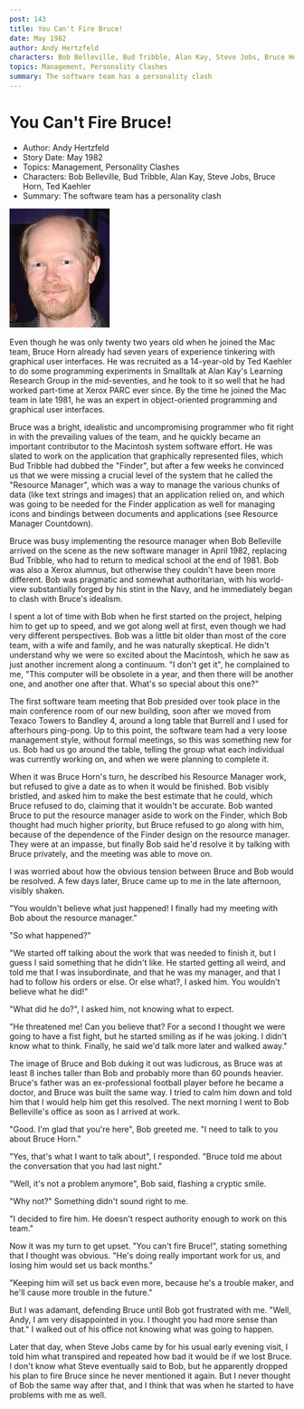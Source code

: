 ```yaml
---
post: 143
title: You Can't Fire Bruce!
date: May 1982
author: Andy Hertzfeld
characters: Bob Belleville, Bud Tribble, Alan Kay, Steve Jobs, Bruce Horn, Ted Kaehler
topics: Management, Personality Clashes
summary: The software team has a personality clash
---
```


# You Can't Fire Bruce!
* Author: Andy Hertzfeld
* Story Date: May 1982
* Topics: Management, Personality Clashes
* Characters: Bob Belleville, Bud Tribble, Alan Kay, Steve Jobs, Bruce Horn, Ted Kaehler
* Summary: The software team has a personality clash

![Bruce Horn](images/Macintosh/bruce-horn.jpg) 

    
Even though he was only twenty two years old when he joined the Mac team, Bruce Horn already had seven years of experience tinkering with graphical user interfaces.  He was recruited as a 14-year-old by Ted Kaehler to do some programming experiments in Smalltalk at Alan Kay's Learning Research Group in the mid-seventies, and he took to it so well that he had worked part-time at Xerox PARC ever since.  By the time he joined the Mac team in late 1981, he was an expert in object-oriented programming and graphical user interfaces.


Bruce was a bright, idealistic and uncompromising programmer who fit right in with the prevailing values of the team, and he quickly became an important contributor to the Macintosh system software effort.  He was slated to work on the application that graphically represented files, which Bud Tribble had dubbed the "Finder", but after a few weeks he convinced us that we were missing a crucial level of the system that he called the "Resource Manager", which was a way to manage the various chunks of data (like text strings and images) that an application relied on, and which was going to be needed for the Finder application as well for managing icons and bindings between documents and applications (see Resource Manager Countdown).

Bruce was busy implementing the resource manager when Bob Belleville arrived on the scene as the new software manager in April 1982, replacing Bud Tribble, who had to return to medical school at the end of 1981.  Bob was also a Xerox alumnus, but otherwise they couldn't have been more different.  Bob was pragmatic and somewhat authoritarian, with his world-view substantially forged by his stint in the Navy, and he immediately began to clash with Bruce's idealism.

I spent a lot of time with Bob when he first started on the project, helping him to get up to speed, and we got along well at first, even though we had very different perspectives.  Bob was a little bit older than most of the core team, with a wife and family, and he was naturally skeptical.  He didn't understand why we were so excited about the Macintosh, which he saw as just another increment along a continuum.  "I don't get it", he complained to me, "This computer will be obsolete in a year, and then there will be another one, and another one after that.  What's so special about this one?"  

The first software team meeting that Bob presided over took place in the main conference room of our new building, soon after we moved from Texaco Towers to Bandley 4, around a long table that Burrell and I used for afterhours ping-pong.  Up to this point, the software team had a very loose management style, without formal meetings, so this was something new for us.  Bob had us go around the table, telling the group what each individual was currently working on, and when we were planning to complete it.

When it was Bruce Horn's turn, he described his Resource Manager work, but refused to give a date as to when it would be finished.  Bob visibly bristled, and asked him to make the best estimate that he could, which Bruce refused to do, claiming that it wouldn't be accurate.  Bob wanted Bruce to put the resource manager aside to work on the Finder, which Bob thought had much higher priority, but Bruce refused to go along with him, because of the dependence of the Finder design on the resource manager.  They were at an impasse, but finally Bob said he'd resolve it by talking with Bruce privately, and the meeting was able to move on.

I was worried about how the obvious tension between Bruce and Bob would be resolved.  A few days later, Bruce came up to me in the late afternoon, visibly shaken. 

"You wouldn't believe what just happened!  I finally had my meeting with Bob about the resource manager."

"So what happened?"

"We started off talking about the work that was needed to finish it, but I guess I said something that he didn't like.  He started getting all weird, and told me that I was insubordinate, and that he was my manager, and that I had to follow his orders or else.  Or else what?, I asked him.  You wouldn't believe what he did!"

"What did he do?", I asked him, not knowing what to expect.

"He threatened me!  Can you believe that?  For a second I thought we were going to have a fist fight, but he started smiling as if he was joking.  I didn't know what to think.  Finally, he said we'd talk more later and walked away."

The image of Bruce and Bob duking it out was ludicrous, as Bruce was at least 8 inches taller than Bob and probably more than 60 pounds heavier.  Bruce's father was an ex-professional football player before he became a doctor, and Bruce was built the same way.  I tried to calm him down and told him that I would help him get this resolved.  The next morning I went to Bob Belleville's office as soon as I arrived at work.

"Good.  I'm glad that you're here", Bob greeted me. "I need to talk to you about Bruce Horn."

"Yes, that's what I want to talk about", I responded.  "Bruce told me about the conversation that you had last night."

"Well, it's not a problem anymore", Bob said, flashing a cryptic smile.

"Why not?"  Something didn't sound right to me.

"I decided to fire him.  He doesn't respect authority enough to work on this team."

Now it was my turn to get upset.  "You can't fire Bruce!", stating something that I thought was obvious.  "He's doing really important work for us, and losing him would set us back months."

"Keeping him will set us back even more, because he's a trouble maker, and he'll cause more trouble in the future."

But I was adamant, defending Bruce until Bob got frustrated with me.  "Well, Andy, I am very disappointed in you.  I thought you had more sense than that."  I walked out of his office not knowing what was going to happen.

Later that day, when Steve Jobs came by for his usual early evening visit, I told him what transpired and repeated how bad it would be if we lost Bruce. I don't know what Steve eventually said to Bob, but he apparently dropped his plan to fire Bruce since he never mentioned it again. But I never thought of Bob the same way after that, and I think that was when he started to have problems with me as well.


